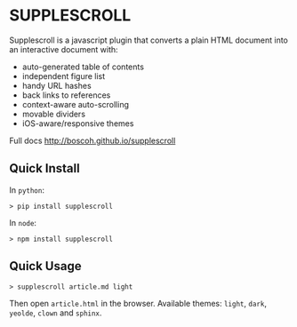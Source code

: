 
# SUPPLESCROLL


Supplescroll is a javascript plugin that converts a plain HTML document into an interactive document with:

- auto-generated table of contents 
- independent figure list
- handy URL hashes
- back links to references 
- context-aware auto-scrolling  
- movable dividers 
- iOS-aware/responsive themes

Full docs <http://boscoh.github.io/supplescroll>


## Quick Install

In `python`:

    > pip install supplescroll

In `node`:

    > npm install supplescroll
 

## Quick Usage

    > supplescroll article.md light

Then open `article.html` in the browser. Available themes: `light`, `dark`, `yeolde`, `clown` and `sphinx`.



